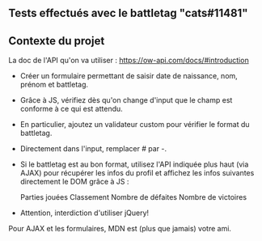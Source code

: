 ## Tests effectués avec le battletag "cats#11481" 

## Contexte du projet

La doc de l'API qu'on va utiliser : https://ow-api.com/docs/#introduction


* Créer un formulaire permettant de saisir date de naissance, nom, prénom et battletag.

* Grâce à JS, vérifiez dès qu'on change d'input que le champ est conforme à ce qui est attendu.

* En particulier, ajoutez un validateur custom pour vérifier le format du battletag.

* Directement dans l'input, remplacer # par -.

* Si le battletag est au bon format, utilisez l'API indiquée plus haut (via AJAX) pour récupérer les infos du profil et affichez les infos suivantes directement le DOM grâce à JS :


    Parties jouées
    Classement
    Nombre de défaites
    Nombre de victoires

* Attention, interdiction d'utiliser jQuery!

Pour AJAX et les formulaires, MDN est (plus que jamais) votre ami.

